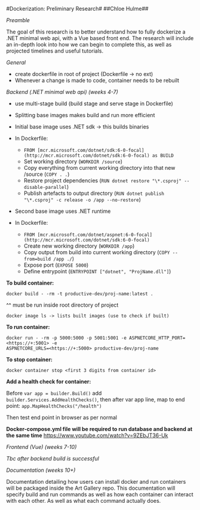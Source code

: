 #Dockerization: Preliminary Research# ##Chloe Hulme##

_Preamble_

The goal of this research is to better understand how to fully dockerize a .NET minimal web api,
with a Vue based front end. The research will include an in-depth look into how we can begin to
complete this, as well as projected timelines and useful tutorials.

_General_

- create dockerfile in root of project (Dockerfile -> no ext)
- Whenever a change is made to code, container needs to be rebuilt

_Backend (.NET minimal web api) (weeks 4-7)_

- use multi-stage build (build stage and serve stage in Dockerfile)
- Splitting base images makes build and run more efficient
- Initial base image uses .NET sdk -> this builds binaries
- In Dockerfile:

  - `FROM [mcr.microsoft.com/dotnet/sdk:6-0-focal](http://mcr.microsoft.com/dotnet/sdk:6-0-focal) as BUILD`
  - Set working directory (`WORKDIR /source`)
  - Copy everything from current working directory into that new /source (`COPY . .`)
  - Restore project dependencies (`RUN dotnet restore "\*.csproj" --disable-parallel`)
  - Publish artefacts to output directory
    (`RUN dotnet publish "\*.csproj" -c release -o /app --no-restore`)

- Second base image uses .NET runtime

- In Dockerfile:
  - `FROM [mcr.microsoft.com/dotnet/aspnet:6-0-focal](http://mcr.microsoft.com/dotnet/sdk:6-0-focal)`
  - Create new working directory (`WORKDIR /app`)
  - Copy output from build into current working directory (`COPY --from=build /app ./`)
  - Expose port (`EXPOSE 5000`)
  - Define entrypoint (`ENTRYPOINT ["dotnet", "ProjName.dll"]`)

**To build container:**

```
docker build - -rm -t productive-dev/proj-name:latest .
```

^^ must be run inside root directory of project

```
docker image ls -> lists built images (use to check if built)
```

**To run container:**

```
docker run - -rm -p 5000:5000 -p 5001:5001 -e ASPNETCORE_HTTP_PORT=<https://+:5001> -e
ASPNETCORE_URLS=<https://+:5000> productive-dev/proj-name
```

**To stop container:**

`docker container stop <first 3 digits from container id>`

**Add a health check for container:**

Before `var app = builder.Build()` add `builder.Services.AddHealthChecks()`, then after var app
line, map to end point: `app.MapHealthChecks("/health")`

Then test end point in browser as per normal

**Docker-compose.yml file will be required to run database and backend at the same time**
<https://www.youtube.com/watch?v=9ZEbJT36-Uk>

_Frontend (Vue) (weeks 7-10)_

_Tbc after backend build is successful_

_Documentation (weeks 10+)_

Documentation detailing how users can install docker and run containers will be packaged inside the
Art Gallery repo. This documentation will specify build and run commands as well as how each
container can interact with each other. As well as what each command actually does.
